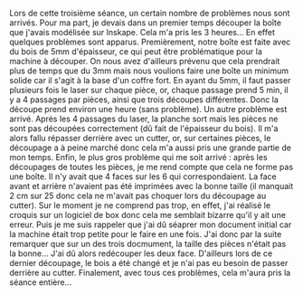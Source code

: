 Lors de cette troisième séance, un certain nombre de problèmes nous sont arrivés. 
Pour ma part, je devais dans un premier temps découper la boîte que j'avais modélisée sur Inskape.
Cela m'a pris les 3 heures... En effet quelques problèmes sont apparus. Premièrement, notre boîte est faite avec du bois de 5mm d'épaisseur, ce qui peut être problématique pour la machine à découper.
On nous avez d'ailleurs prévenu que cela prendrait plus de temps que du 3mm mais nous voulions faire une boîte un minimum solide car il s'agit à la base d'un coffre fort. En ayant du 5mm, il faut passer plusieurs
fois le laser sur chaque pièce, or, chaque passage prend 5 min, il y a 4 passages par pièces, ainsi que trois découpes différentes. Donc la découpe prend environ une heure (sans problème).
Un autre problème est arrivé. Après les 4 passages du laser, la planche sort mais les pièces ne sont pas découpées correctement (dû fait de l'épaisseur du bois). Il m'a alors fallu répasser derrière avec un cutter, 
or, sur certaines pièces, le découpage a à peine marché donc cela m'a aussi pris une grande partie de mon temps. Enfin, le plus gros problème qui me soit arrivé : après les découpages de toutes les pièces, 
je me rend compte que cela ne forme pas une boîte. Il n'y avait que 4 faces sur les 6 qui correspondaient. La face avant et arrière
n'avaient pas été imprimées avec la bonne taille (il manquait 2 cm sur 25 donc cela ne m'avait pas choquer lors du découpage au cutter). Sur le moment je ne comprend pas trop, en effet, j'ai réalisé le croquis sur
un logiciel de box donc cela me semblait bizarre qu'il y ait une erreur. Puis je me suis rappeler que j'ai dû séaprer mon document initial car la machine était trop petite pour le faire en une fois. J'ai donc par la suite remarquer que sur un des trois docmument, la taille des pièces n'était pas la bonne...
J'ai dû alors redécouper les deux face. D'ailleurs lors de ce dernier découpage, le bois a été changé et je n'ai pas eu besoin de passer derrière au cutter. 
Finalement, avec tous ces problèmes, cela m'aura pris la séance entière...
